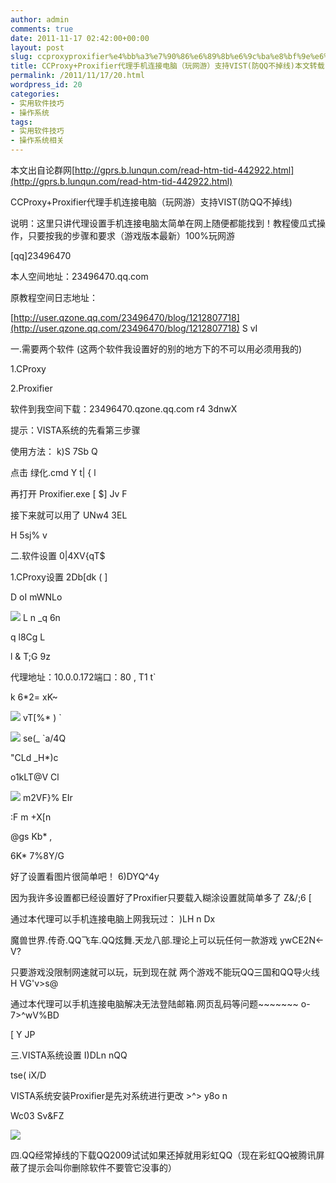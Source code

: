 ```yaml
---
author: admin
comments: true
date: 2011-11-17 02:42:00+00:00
layout: post
slug: ccproxyproxifier%e4%bb%a3%e7%90%86%e6%89%8b%e6%9c%ba%e8%bf%9e%e6%8e%a5%e7%94%b5%e8%84%91%ef%bc%88%e7%8e%a9%e7%bd%91%e6%b8%b8%ef%bc%89%e6%94%af%e6%8c%81vist%e9%98%b2qq%e4%b8%8d%e6%8e%89%e7%ba%bf
title: CCProxy+Proxifier代理手机连接电脑（玩网游）支持VIST(防QQ不掉线)本文转载
permalink: /2011/11/17/20.html
wordpress_id: 20
categories:
- 实用软件技巧
- 操作系统
tags:
- 实用软件技巧
- 操作系统相关
---
```







本文出自论群网[http://gprs.b.lunqun.com/read-htm-tid-442922.html](http://gprs.b.lunqun.com/read-htm-tid-442922.html)




CCProxy+Proxifier代理手机连接电脑（玩网游）支持VIST(防QQ不掉线)










  

说明：这里只讲代理设置手机连接电脑太简单在网上随便都能找到！教程傻瓜式操作，只要按我的步骤和要求（游戏版本最新）100%玩网游




[qq]23496470  

本人空间地址：23496470.qq.com   

原教程空间日志地址：   

[http://user.qzone.qq.com/23496470/blog/1212807718](http://user.qzone.qq.com/23496470/blog/1212807718) S vI
  

一.需要两个软件 (这两个软件我设置好的别的地方下的不可以用必须用我的)   

1.CProxy   

2.Proxifier   

软件到我空间下载：23496470.qzone.qq.com r4 3dnwX   

提示：VISTA系统的先看第三步骤




使用方法： k)S 7Sb Q   

点击 绿化.cmd Y t| { l   

再打开 Proxifier.exe [ $] Jv F   

接下来就可以用了 UNw4 3EL   

H 5sj% v   

二.软件设置 0|4XV{qT$   

1.CProxy设置 2Db[dk ( ]   

D oI mWNLo   

![](http://akmumu-wordpress.stor.sinaapp.com/wp-content/uploads/pic/other_site/art_5d_10413433188180.gif) L n _q 6n
  

q l8Cg L   

l & T;G 9z   

代理地址：10.0.0.172端口：80 , T1 t`   

k 6*2= xK~   

![](http://akmumu-wordpress.stor.sinaapp.com/wp-content/uploads/pic/other_site/art_5d_12803188180.gif) vT[%* ) `
  

![](http://akmumu-wordpress.stor.sinaapp.com/wp-content/uploads/pic/other_site/art_5d_13285463188180.gif) se(_ `a/4Q
  

"CLd _H*)c   

o1kLT@V Cl   

![](http://akmumu-wordpress.stor.sinaapp.com/wp-content/uploads/pic/other_site/art_5d_14306253188180.gif) m2VF}% EIr
  

:F m +X[n   

@gs Kb* ,   

6K* 7%8Y/G   

好了设置看图片很简单吧！ 6)DYQ^4y   

因为我许多设置都已经设置好了Proxifier只要载入糊涂设置就简单多了 Z&/;6 [   

通过本代理可以手机连接电脑上网我玩过： )LH n Dx   

魔兽世界.传奇.QQ飞车.QQ炫舞.天龙八部.理论上可以玩任何一款游戏 ywCE2N<-V?   

只要游戏没限制网速就可以玩，玩到现在就 两个游戏不能玩QQ三国和QQ导火线 H VG'v>s@   

通过本代理可以手机连接电脑解决无法登陆邮箱.网页乱码等问题~~~~~~~ o-7>^wV%BD   

[ Y JP   

三.VISTA系统设置 I)DLn nQQ   

tse( iX/D   

VISTA系统安装Proxifier是先对系统进行更改 >^> y8o n   

Wc03 Sv&FZ   

![](http://akmumu-wordpress.stor.sinaapp.com/wp-content/uploads/pic/other_site/art_5d_15188753188180.gif)
  

四.QQ经常掉线的下载QQ2009试试如果还掉就用彩虹QQ（现在彩虹QQ被腾讯屏蔽了提示会叫你删除软件不要管它没事的） 







